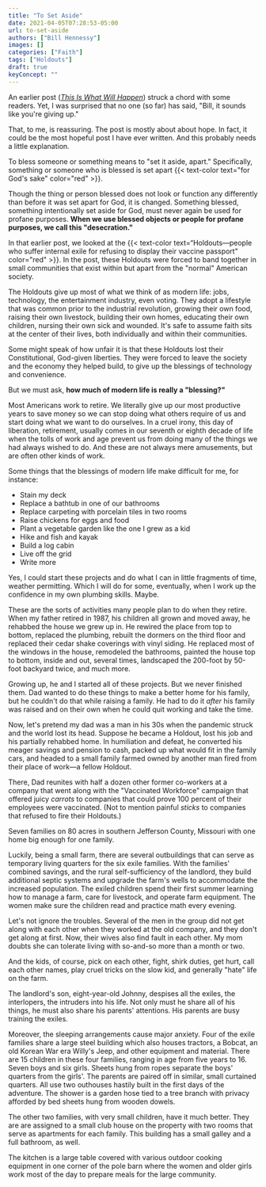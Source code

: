 ```yaml
---
title: "To Set Aside"
date: 2021-04-05T07:28:53-05:00
url: to-set-aside
authors: ["Bill Hennessy"]
images: []
categories: ["Faith"]
tags: ["Holdouts"]
draft: true
keyConcept: ""
---
```


An earlier post ([*This Is What Will Happen*](https://www.hennessysview.com/this-is-what-will-happen/)) struck a chord with some readers. Yet, I was surprised that no one (so far) has said, "Bill, it sounds like you're giving up."

That, to me, is reassuring. The post is mostly about about hope. In fact, it could be the most hopeful post I have ever written. And this probably needs a little explanation.

To bless someone or something means to "set it aside, apart." Specifically, something or someone who is blessed is set apart {{< text-color text="for God's sake" color="red" >}}. 

Though the thing or person blessed does not look or function any differently than before it was set apart for God, it is changed. Something blessed, something intentionally set aside for God, must never again be used for profane purposes. **When we use blessed objects or people for profane purposes, we call this "desecration."** 

In that earlier post, we looked at the {{< text-color text=“Holdouts—people who suffer internal exile for refusing to display their vaccine passport"  color="red" >}}. In the post, these Holdouts were forced to band together in small communities that exist within but apart from the "normal" American society. 

The Holdouts give up most of what we think of as modern life: jobs, technology, the entertainment industry, even voting. They adopt a lifestyle that was common prior to the industrial revolution, growing their own food, raising their own livestock, building their own homes, educating their own children, nursing their own sick and wounded. It's safe to assume faith sits at the center of their lives, both individually and within their communities. 

Some might speak of how unfair it is that these Holdouts lost their Constitutional, God-given liberties. They were forced to leave the society and the economy they helped build, to give up the blessings of technology and convenience. 

But we must ask, **how much of modern life is really a "blessing?"** 

Most Americans work to retire. We literally give up our most productive years to save money so we can stop doing what others require of us and start doing what we want to do ourselves. In a cruel irony, this day of liberation, retirement, usually comes in our seventh or eighth decade of life when the tolls of work and age prevent us from doing many of the things we had always wished to do. And these are not always mere amusements, but are often other kinds of work.

Some things that the blessings of modern life make difficult for me, for instance:

* Stain my deck
* Replace a bathtub in one of our bathrooms
* Replace carpeting with porcelain tiles in two rooms
* Raise chickens for eggs and food
* Plant a vegetable garden like the one I grew as a kid
* Hike and fish and kayak
* Build a log cabin
* Live off the grid
* Write more 

Yes, I could start these projects and do what I can in little fragments of time, weather permitting. Which I will do for some, eventually, when I work up the confidence in my own plumbing skills. Maybe.

These are the sorts of activities many people plan to do when they retire. When my father retired in 1987, his children all grown and moved away, he rehabbed the house we grew up in. He rewired the place from top to bottom, replaced the plumbing, rebuilt the dormers on the third floor and replaced their cedar shake coverings with vinyl siding. He replaced most of the windows in the house, remodeled the bathrooms, painted the house top to bottom, inside and out, several times, landscaped the 200-foot by 50-foot backyard twice, and much more. 

Growing up, he and I started all of these projects. But we never finished them. Dad wanted to do these things to make a better home for his family, but he couldn't do that while raising a family. He had to do it *after* his family was raised and on their own when he could quit working and take the time. 

Now, let's pretend my dad was a man in his 30s when the pandemic struck and the world lost its head. Suppose he became a Holdout, lost his job and his partially rehabbed home. In humiliation and defeat, he converted his meager savings and pension to cash, packed up what would fit in the family cars, and headed to a small family farmed owned by another man fired from their place of work—a fellow Holdout. 

There, Dad reunites with half a dozen other former co-workers at a company that went along with the "Vaccinated Workforce" campaign that offered juicy *carrots* to companies that could prove 100 percent of their employees were vaccinated. (Not to mention painful *sticks* to companies that refused to fire their Holdouts.) 

Seven families on 80 acres in southern Jefferson County, Missouri with one home big enough for one family. 

Luckily, being a small farm, there are several outbuildings that can serve as temporary living quarters for the six exile families. With the families' combined savings, and the rural self-sufficiency of the landlord, they build additional septic systems and upgrade the farm's wells to accommodate the increased population. The exiled children spend their first summer learning how to manage a farm, care for livestock, and operate farm equipment. The women make sure the children read and practice math every evening. 

Let's not ignore the troubles. Several of the men in the group did not get along with each other when they worked at the old company, and they don't get along at first. Now, their wives also find fault in each other. My mom doubts she can tolerate living with so-and-so more than a month or two. 

And the kids, of course, pick on each other, fight, shirk duties, get hurt, call each other names, play cruel tricks on the slow kid, and generally "hate" life on the farm. 

The landlord's son, eight-year-old Johnny, despises all the exiles, the interlopers, the intruders into his life. Not only must he share all of his things, he must also share his parents' attentions. His parents are busy training the exiles. 

Moreover, the sleeping arrangements cause major anxiety. Four of the exile families share a large steel building which also houses tractors, a Bobcat, an old Korean War era Willy's Jeep, and other equipment and material. There are 15 children in these four families, ranging in age from five years to 16. Seven boys and six girls. Sheets hung from ropes separate the boys' quarters from the girls'. The parents are paired off in similar, small curtained quarters. All use two outhouses hastily built in the first days of the adventure. The shower is a garden hose tied to a tree branch with privacy afforded by bed sheets hung from wooden dowels. 

The other two families, with very small children, have it much better. They are are assigned to a small club house on the property with two rooms that serve as apartments for each family. This building has a small galley and a full bathroom, as well. 

The kitchen is a large table covered with various outdoor cooking equipment in one corner of the pole barn where the women and older girls work most of the day to prepare meals for the large community. 
<!--stackedit_data:
eyJoaXN0b3J5IjpbLTE5MTM5Mjg0MjddfQ==
-->